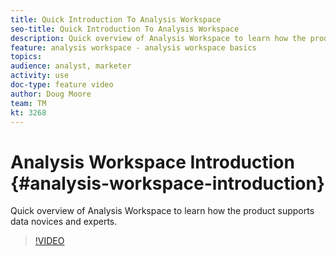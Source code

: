 ```yaml
---
title: Quick Introduction To Analysis Workspace 
seo-title: Quick Introduction To Analysis Workspace 
description: Quick overview of Analysis Workspace to learn how the product supports data novices and experts.
feature: analysis workspace - analysis workspace basics
topics: 
audience: analyst, marketer
activity: use
doc-type: feature video
author: Doug Moore
team: TM
kt: 3268
---
```


# Analysis Workspace Introduction {#analysis-workspace-introduction}

Quick overview of Analysis Workspace to learn how the product supports data novices and experts.

>[!VIDEO](https://video.tv.adobe.com/v/28165/?quality=12)
